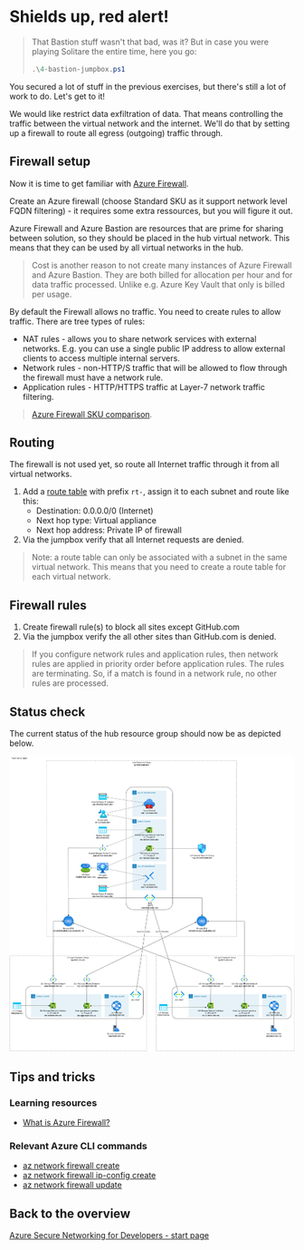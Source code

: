 # Shields up, red alert!

> That Bastion stuff wasn't that bad, was it? But in case you were playing Solitare the entire time, here you go:
>
> ```ps1
> .\4-bastion-jumpbox.ps1
> ```

You secured a lot of stuff in the previous exercises, but there's still a lot of work to do. Let's get to it!

We would like restrict data exfiltration of data. That means controlling the traffic between the virtual network and the internet. We'll do that by setting up a firewall to route all egress (outgoing) traffic through.

## Firewall setup

Now it is time to get familiar with [Azure Firewall](https://learn.microsoft.com/azure/firewall/overview).

Create an Azure firewall (choose Standard SKU as it support network level FQDN filtering) - it requires some extra ressources, but you will figure it out.

Azure Firewall and Azure Bastion are resources that are prime for sharing between solution, so they should be placed in the hub virtual network. This means that they can be used by all virtual networks in the hub.

> Cost is another reason to not create many instances of Azure Firewall and Azure Bastion. They are both billed for allocation per hour and for data traffic processed. Unlike e.g. Azure Key Vault that only is billed per usage.

By default the Firewall allows no traffic. You need to create rules to allow traffic. There are tree types of rules:

- NAT rules - allows you to share network services with external networks. E.g. you can use a single public IP address to allow external clients to access multiple internal servers.
- Network rules - non-HTTP/S traffic that will be allowed to flow through the firewall must have a network rule.
- Application rules - HTTP/HTTPS traffic at Layer-7 network traffic filtering.

> [Azure Firewall SKU comparison](https://learn.microsoft.com/en-us/azure/firewall/choose-firewall-sku).

## Routing

The firewall is not used yet, so route all Internet traffic through it from all virtual networks.

1. Add a [route table](https://learn.microsoft.com/azure/virtual-network/manage-route-table) with prefix `rt-`, assign it to each subnet and route like this:
    - Destination: 0.0.0.0/0 (Internet)
    - Next hop type: Virtual appliance
    - Next hop address: Private IP of firewall
1. Via the jumpbox verify that all Internet requests are denied.

> Note: a route table can only be associated with a subnet in the same virtual network. This means that you need to create a route table for each virtual network.

## Firewall rules

1. Create firewall rule(s) to block all sites except GitHub.com
2. Via the jumpbox verify the all other sites than GitHub.com is denied.

> If you configure network rules and application rules, then network rules are applied in priority order before application rules. The rules are terminating. So, if a match is found in a network rule, no other rules are processed.

## Status check

The current status of the hub resource group should now be as depicted below.

![5](../../assets/5-architecture.drawio.png)

## Tips and tricks

### Learning resources

- [What is Azure Firewall?](https://learn.microsoft.com/azure/firewall/overview)

### Relevant Azure CLI commands

- [az network firewall create](https://learn.microsoft.com/cli/azure/network/firewall?view=azure-cli-latest#az-network-firewall-create(azure-firewall))
- [az network firewall ip-config create](https://learn.microsoft.com/cli/azure/network/firewall/ip-config?view=azure-cli-latest#az-network-firewall-ip-config-create(azure-firewall))
- [az network firewall update](https://learn.microsoft.com/cli/azure/network/firewall?view=azure-cli-latest#az-network-firewall-update(azure-firewall))

## Back to the overview

[Azure Secure Networking for Developers - start page](/README.md)
